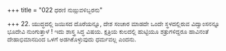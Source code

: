 +++
title = "022 ಧರಣಿ ನುಙ್ಗುವಳಿಬ್ಬರನು"

+++
22. ಯುದ್ಧದಲ್ಲಿ ಜಯಿಸದ ದೊರೆಯನ್ನೂ, ದೇಶ ಸಂಚಾರ ಮಾಡದೇ ಒಂದೇ ಸ್ಥಳದಲ್ಲಿರುವ ವಿದ್ವಾಂಸನನ್ನೂ ಭೂದೇವಿ ನುಂಗುತ್ತಾಳೆ ! ಇದು ಶಾಸ್ತ್ರ ಸಿದ್ಧ ವಿಷಯ. ಕ್ಷತ್ರಿಯ ಕುಲದಲ್ಲಿ ಹುಟ್ಟಿಯೂ ಶತ್ರುಗಳಿದ್ದರೂ ಹಾವಿನಂತೆ ದೇಹಾಭಿಮಾನದಿಂದ ಒಳಗೆ ಅಡಗಿಕೊಳ್ಳುವುದು ಧರ್ಮವಲ್ಲ ಎಂದನು.